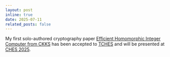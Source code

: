 ```yaml
---
layout: post
inline: true
date: 2025-07-11
related_posts: false
---
```


My first solo-authored cryptography paper [Efficient Homomorphic Integer Computer from CKKS](https://eprint.iacr.org/2025/066) has been accepted to [TCHES](https://tches.iacr.org/) and will be presented at [CHES 2025](https://ches.iacr.org/2025/).
